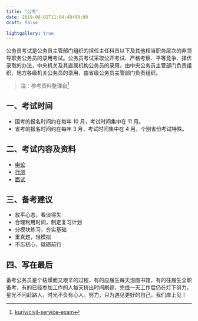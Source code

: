 ```yaml
---
title: "公考"
date: 2019-08-02T11:04:49+08:00
draft: false

lightgallery: true
---
```


公务员考试是公务员主管部门组织的担任主任科员以下及其他相当职务层次的非领导职务公务员的录用考试。公务员考试采取公开考试、严格考察、平等竞争、择优录取的办法，中央机关及其直属机构公务员的录用，由中央公务员主管部门负责组织，地方各级机关公务员的录用，由省级公务员主管部门负责组织。

> 注：参考资料整理自[^1]

## 一、考试时间

* 国考的报名时间约在每年 10 月，考试时间集中在 11 月。
* 省考的报名时间约在每年 3 月，考试时间集中在 4 月，个别省份考试特殊。

## 二、考试内容及资料

* [申论](https://github.com/kuriv/civil-service-exam/blob/master/%E7%94%B3%E8%AE%BA/README.md)
* [行测](https://github.com/kuriv/civil-service-exam/blob/master/%E8%A1%8C%E6%B5%8B/README.md)
* [面试](https://github.com/kuriv/civil-service-exam/blob/master/%E9%9D%A2%E8%AF%95/README.md)

## 三、备考建议

* 放平心态，看淡得失
* 合理利用时间，制定复习计划
* 分模块练习，夯实基础
* 重真题，轻模拟
* 不忘初心，砥砺前行

## 四、写在最后

备考公务员是个枯燥而又艰辛的过程，有的应届生每天泡图书馆，有的往届生全职备考，有的已经参加工作的人每天挤出时间刷题，完成一天工作后仍在灯下努力。星光不问赶路人，时光不负有心人。努力，只为遇见更好的自己，我们岸上见！

[^1]: [kuriv/civil-service-exam](https://github.com/kuriv/civil-service-exam)
